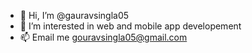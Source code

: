 - 👋 Hi, I’m @gauravsingla05
- 👀 I’m interested in web and mobile app developement
- 📫 Email me gouravsingla05@gmail.com
<!---
gauravsingla05/gauravsingla05 is a ✨ special ✨ repository because its `README.md` (this file) appears on your GitHub profile.
You can click the Preview link to take a look at your changes.
--->
